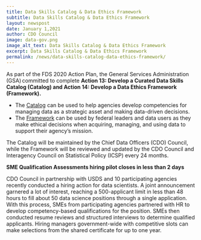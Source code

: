 ```yaml
---
title: Data Skills Catalog & Data Ethics Framework
subtitle: Data Skills Catalog & Data Ethics Framework
layout: newspost
date: January 1,2021
author: CDO Council
image: data-gov.png
image_alt_text: Data Skills Catalog & Data Ethics Framework
excerpt: Data Skills Catalog & Data Ethics Framework
permalink: /news/data-skills-catalog-data-ethics-framework/
---
```


As part of the FDS 2020 Action Plan, the General Services Administration (GSA) committed to complete <strong>Action 13: Develop a Curated Data Skills Catalog (Catalog) and Action 14: Develop a Data Ethics Framework (Framework).</strong>

<ul>
    <li>The <a href="{{ site.baseurl}}/assets/documents/fds_data_skills_catalog.pdf">Catalog</a> can be used to help agencies develop competencies for managing data as a strategic asset and making data-driven decisions.</li>
    <li>The <a href="{{ site.baseurl}}/assets/documents/fds_data_ethics_framework.pdf">Framework</a> can be used by federal leaders and data users as they make ethical decisions when acquiring, managing, and using data to support their agency’s mission.</li>
</ul>

The Catalog will be maintained by the Chief Data Officers (CDO) Council, while the Framework will be reviewed and updated by the CDO Council and Interagency Council on Statistical Policy (ICSP) every 24 months.

<strong>SME Qualification Assessments hiring pilot closes in less than 2 days</strong>

CDO Council in partnership with USDS and 10 participating agencies recently conducted a hiring action for data scientists. A joint announcement garnered a lot of interest, reaching a 500-applicant limit in less than 48 hours to fill about 50 data science positions through a single application. With this process, SMEs from participating agencies partnered with HR to develop competency-based qualifications for the position. SMEs then conducted resume reviews and structured interviews to determine qualified applicants. Hiring managers government-wide with competitive slots can make selections from the shared certificate for up to one year.

